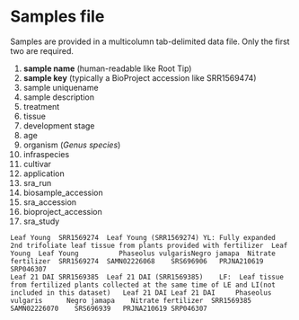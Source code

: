 # Samples file
Samples are provided in a multicolumn tab-delimited data file. Only the first two are required.
1. **sample name** (human-readable like Root Tip)
1. **sample key** (typically a BioProject accession like SRR1569474)
1. sample uniquename
1. sample description
1. treatment
1. tissue
1. development stage
1. age
1. organism (*Genus species*)
1. infraspecies
1. cultivar
1. application
1. sra_run
1. biosample_accession
1. sra_accession
1. bioproject_accession
1. sra_study

```
Leaf Young	SRR1569274	Leaf Young (SRR1569274)	YL: Fully expanded 2nd trifoliate leaf tissue from plants provided with fertilizer	Leaf Young	Leaf Young			Phaseolus vulgarisNegro jamapa	Nitrate fertilizer	SRR1569274	SAMN02226068	SRS696906	PRJNA210619	SRP046307
Leaf 21 DAI	SRR1569385	Leaf 21 DAI (SRR1569385)	LF:  Leaf tissue from fertilized plants collected at the same time of LE and LI(not included in this dataset)	Leaf 21 DAI	Leaf 21 DAI		Phaseolus vulgaris		Negro jamapa	Nitrate fertilizer	SRR1569385	SAMN02226070	SRS696939	PRJNA210619	SRP046307
```
